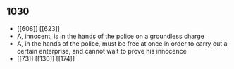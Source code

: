 ## 1030
- [[608]] [[623]] 
- A, innocent, is in the hands of the police on a groundless charge
- A, in the hands of the police, must be free at once in order to carry out a certain enterprise, and cannot wait to prove his innocence
- [[73]] [[130]] [[174]] 

